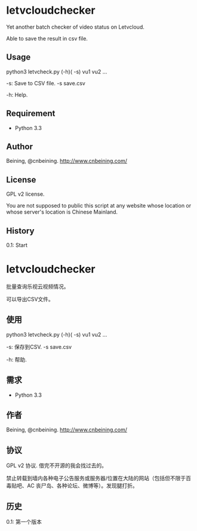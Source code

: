 letvcloudchecker
================
Yet another batch checker of video status on Letvcloud.

Able to save the result in csv file.

Usage
------
python3 letvcheck.py (-h)( -s) vu1 vu2 ...

-s: Save to CSV file. -s save.csv

-h: Help.

Requirement
-------
- Python 3.3

Author
-----
Beining, @cnbeining. http://www.cnbeining.com/

License
-----
GPL v2 license.

You are not supposed to public this script at any website whose location or whose server's location is Chinese Mainland.

History
----
0.1: Start



letvcloudchecker
================
批量查询乐视云视频情况。

可以导出CSV文件。

使用
------
python3 letvcheck.py (-h)( -s) vu1 vu2 ...

-s: 保存到CSV. -s save.csv

-h: 帮助.

需求
-------
- Python 3.3

作者
-----
Beining, @cnbeining. http://www.cnbeining.com/

协议
-----
GPL v2 协议. 借完不开源的我会找过去的。

禁止转载到墙内各种电子公告服务或服务器/位置在大陆的网站（包括但不限于百毒贴吧、AC 丧尸岛、各种论坛、微博等）。发现腿打折。

历史
----
0.1: 第一个版本